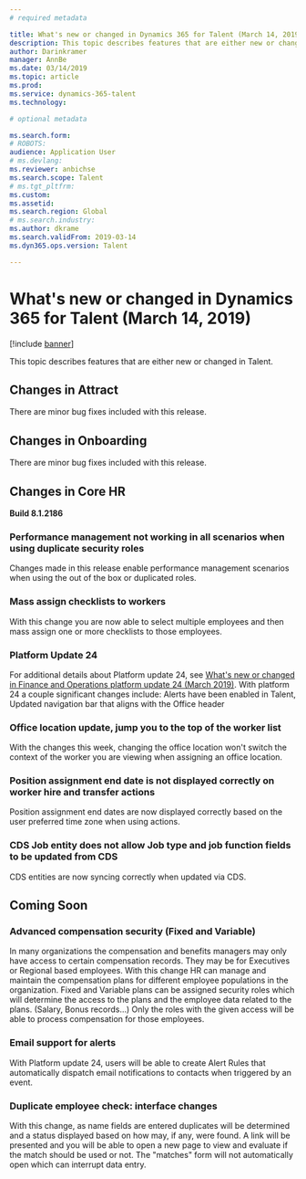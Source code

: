 ```yaml
---
# required metadata

title: What's new or changed in Dynamics 365 for Talent (March 14, 2019)
description: This topic describes features that are either new or changed in Microsoft Dynamics 365 for Talent.
author: Darinkramer
manager: AnnBe
ms.date: 03/14/2019
ms.topic: article
ms.prod: 
ms.service: dynamics-365-talent
ms.technology: 

# optional metadata

ms.search.form: 
# ROBOTS: 
audience: Application User
# ms.devlang: 
ms.reviewer: anbichse
ms.search.scope: Talent
# ms.tgt_pltfrm: 
ms.custom: 
ms.assetid: 
ms.search.region: Global
# ms.search.industry: 
ms.author: dkrame
ms.search.validFrom: 2019-03-14
ms.dyn365.ops.version: Talent

---
```

# What's new or changed in Dynamics 365 for Talent (March 14, 2019)

[!include [banner](includes/banner.md)]

This topic describes features that are either new or changed in Talent.

## Changes in Attract
There are minor bug fixes included with this release.

## Changes in Onboarding
There are minor bug fixes included with this release.

## Changes in Core HR
**Build 8.1.2186**

### Performance management not working in all scenarios when using duplicate security roles
Changes made in this release enable performance management scenarios when using the out of the box or duplicated roles.

### Mass assign checklists to workers
With this change you are now able to select multiple employees and then mass assign one or more checklists to those employees. 

### Platform Update 24
For additional details about Platform update 24, see [What's new or changed in Finance and Operations platform update 24 (March 2019)](https://docs.microsoft.com/en-us/dynamics365/unified-operations/fin-and-ops/get-started/whats-new-platform-update-24). With platform 24 a couple significant changes include: Alerts have been enabled in Talent, Updated navigation bar that aligns with the Office header 

### Office location update, jump you to the top of the worker list
With the changes this week, changing the office location won't switch the context of the worker you are viewing when assigning an office location.

### Position assignment end date is not displayed correctly on worker hire and transfer actions
Position assignment end dates are now displayed correctly based on the user preferred time zone when using actions.

### CDS Job entity does not allow Job type and job function fields to be updated from CDS
CDS entities are now syncing correctly when updated via CDS.

## Coming Soon

###  Advanced compensation security (Fixed and Variable)
In many organizations the compensation and benefits managers may only have access to certain compensation records. They may be for Executives or Regional based employees. With this change HR can manage and maintain the compensation plans for different employee populations in the organization. Fixed and Variable plans can be assigned security roles which will determine the access to the plans and the employee data related to the plans. (Salary, Bonus records…) Only the roles with the given access will be able to process compensation for those employees.

###  Email support for alerts
With Platform update 24, users will be able to create Alert Rules that automatically dispatch email notifications to contacts when triggered by an event.

### Duplicate employee check: interface changes
With this change, as name fields are entered duplicates will be determined and a status displayed based on how may, if any, were found. A link will be presented and you will be able to open a new page to view and evaluate if the match should be used or not. The "matches" form will not automatically open which can interrupt data entry.
